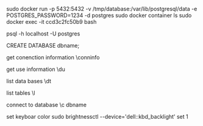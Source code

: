 
sudo docker run -p 5432:5432 -v /tmp/database:/var/lib/postgresql/data -e POSTGRES_PASSWORD=1234 -d postgres
sudo docker container ls 
sudo docker exec -it ccd3c2fc50b9 bash

psql -h localhost -U postgres

CREATE DATABASE dbname;

get conenction information
 \conninfo

get use information
\du

list data bases
\dt

list tables
\l

connect to database
 \c dbname



set keyboar color 
sudo brightnessctl --device='dell::kbd_backlight' set 1

